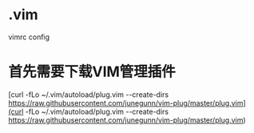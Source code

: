 # .vim
vimrc config
# 首先需要下载VIM管理插件
[curl -fLo ~/.vim/autoload/plug.vim --create-dirs \
    https://raw.githubusercontent.com/junegunn/vim-plug/master/plug.vim](curl -fLo ~/.vim/autoload/plug.vim --create-dirs \
    https://raw.githubusercontent.com/junegunn/vim-plug/master/plug.vim)
